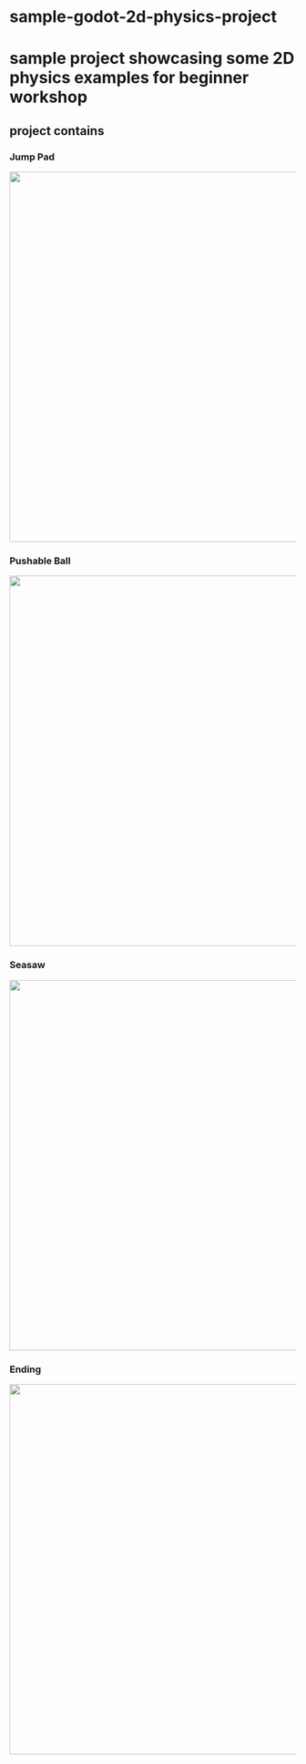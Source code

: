 # sample-godot-2d-physics-project
<h1>sample project showcasing some 2D physics examples for beginner workshop</h1>

<h2>project contains</h2> 
<h3>Jump Pad</h3>
<img width=650px src="https://github.com/user-attachments/assets/2bf0fb5b-7490-4f73-8481-3980d459c4e9">
<h3>Pushable Ball</h3>
<img width=650px src="https://github.com/user-attachments/assets/24ca176c-3f09-4f55-8c97-41d51aa18080">
<h3>Seasaw</h3>
<img width=650px src="https://github.com/user-attachments/assets/14bc174f-7af2-4f7e-879d-105c8bcd8d3f">
<h3>Ending</h3>
<img width=650px src="https://github.com/user-attachments/assets/dbe920b3-f00e-4b51-908e-bd5509951d68">
